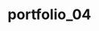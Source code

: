 # portfolio_04



<!-- /*Absolute works to bring the menu div down but only when .menu is inside of the 'section' div */ -->